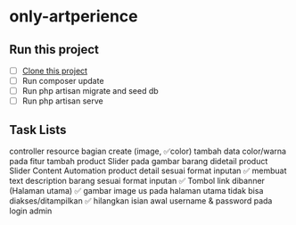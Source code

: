 # only-artperience

## Run this project

- [ ] [Clone this project](https://gitlab.com/devribudi/only-artperience.git)
- [ ] Run composer update
- [ ] Run php artisan migrate and seed db
- [ ] Run php artisan serve

## Task Lists

controller resource bagian create (image, ✅color)
tambah data color/warna pada fitur tambah product
Slider pada gambar barang didetail product
Slider Content Automation
product detail sesuai format inputan
✅ membuat text description barang sesuai format inputan
✅ Tombol link dibanner (Halaman utama)
✅ gambar image us pada halaman utama tidak bisa diakses/ditampilkan
✅ hilangkan isian awal username & password pada login admin
